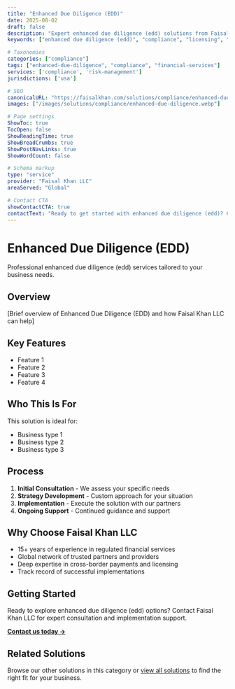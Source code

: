 ```yaml
---
title: "Enhanced Due Diligence (EDD)"
date: 2025-08-02
draft: false
description: "Expert enhanced due diligence (edd) solutions from Faisal Khan LLC"
keywords: ["enhanced due diligence (edd)", "compliance", "licensing", "compliance", "faisal khan"]

# Taxonomies
categories: ["compliance"]
tags: ["enhanced-due-diligence", "compliance", "financial-services"]
services: ['compliance', 'risk-management']
jurisdictions: ['usa']

# SEO
canonicalURL: "https://faisalkhan.com/solutions/compliance/enhanced-due-diligence/"
images: ["/images/solutions/compliance/enhanced-due-diligence.webp"]

# Page settings
ShowToc: true
TocOpen: false
ShowReadingTime: true
ShowBreadCrumbs: true
ShowPostNavLinks: true
ShowWordCount: false

# Schema markup
type: "service"
provider: "Faisal Khan LLC"
areaServed: "Global"

# Contact CTA
showContactCTA: true
contactText: "Ready to get started with enhanced due diligence (edd)? Contact Faisal Khan LLC for expert consultation."
---
```

# Enhanced Due Diligence (EDD)

Professional enhanced due diligence (edd) services tailored to your business needs.

## Overview

[Brief overview of Enhanced Due Diligence (EDD) and how Faisal Khan LLC can help]

## Key Features

- Feature 1
- Feature 2  
- Feature 3
- Feature 4

## Who This Is For

This solution is ideal for:

- Business type 1
- Business type 2
- Business type 3

## Process

1. **Initial Consultation** - We assess your specific needs
2. **Strategy Development** - Custom approach for your situation  
3. **Implementation** - Execute the solution with our partners
4. **Ongoing Support** - Continued guidance and support

## Why Choose Faisal Khan LLC

- 15+ years of experience in regulated financial services
- Global network of trusted partners and providers
- Deep expertise in cross-border payments and licensing
- Track record of successful implementations

## Getting Started

Ready to explore enhanced due diligence (edd) options? Contact Faisal Khan LLC for expert consultation and implementation support.

**[Contact us today →](mailto:contact@faisalkhan.com)**

## Related Solutions

Browse our other solutions in this category or [view all solutions](/solutions/) to find the right fit for your business.
